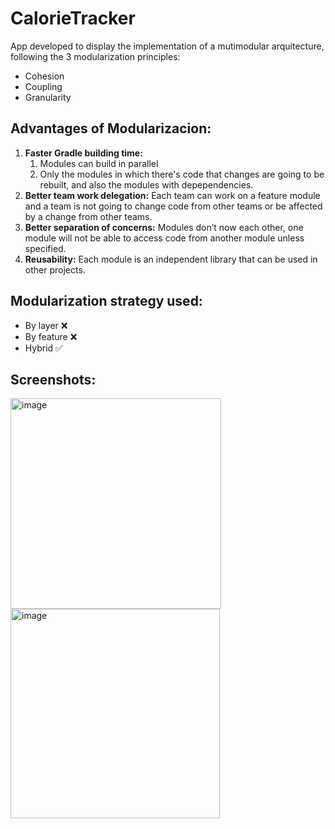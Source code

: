 # CalorieTracker

App developed to display the implementation of a mutimodular arquitecture, following the 3 modularization principles: 
* Cohesion 
* Coupling
* Granularity

## Advantages of Modularizacion:
1. **Faster Gradle building time:**
    1. Modules can build in parallel
    2. Only the modules in which there's code that changes are going to be rebuilt, and also the modules with depependencies.
2. **Better team work delegation:** Each team can work on a feature module and a team is not going to change code from other teams or be affected by a change from other teams.
3. **Better separation of concerns:** Modules don’t now each other, one module will not be able to access code from another module unless specified.
4. **Reusability:** Each module is an independent library that can be used in other projects.

## Modularization strategy used:
* By layer ❌
* By feature ❌
* Hybrid  ✅

## Screenshots:
<img width="337" alt="image" src="https://user-images.githubusercontent.com/46971682/227291177-dec2c50d-f9b8-47e4-9f37-02924d1fdd28.png">
<img width="335" alt="image" src="https://user-images.githubusercontent.com/46971682/227291306-31832cc3-8194-4b1e-8180-2801273f2c44.png">
